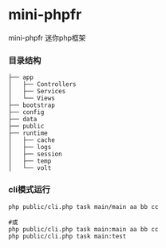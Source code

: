 # mini-phpfr
mini-phpfr 迷你php框架

### 目录结构
```shell
├── app
│   ├── Controllers
│   ├── Services
│   └── Views
├── bootstrap
├── config
├── data
├── public
├── runtime
│   ├── cache
│   ├── logs
│   ├── session
│   ├── temp
│   └── volt

```

### cli模式运行
```shell
php public/cli.php task main/main aa bb cc

#或
php public/cli.php task main:main aa bb cc
php public/cli.php task main:test

```